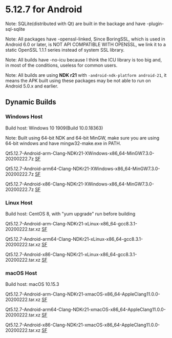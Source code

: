 # 5.12.7 for Android

Note: SQLite(distributed with Qt) are built in the backage and have -plugin-sql-sqlite

Note: All packages have -openssl-linked, Since BoringSSL, which is used in Android 6.0 or later, is NOT API COMPATIBLE WITH OPENSSL, we link it to a static OpenSSL 1.1.1 series instead of system SSL library.

Note: All builds have -no-icu because I think the ICU library is too big and, in most of the conditions, useless for common users.

Note: All builds are using __NDK r21__ with `-android-ndk-platform android-21`, it means the APK built using these packages may be not able to run on Android 5.0.x and earlier.

## Dynamic Builds

### Windows Host

Build host: Windows 10 1909(Build 10.0.18363)

Note: Built using 64-bit NDK and 64-bit MinGW, make sure you are using 64-bit windows and have mingw32-make.exe in PATH.

Qt5.12.7-Android-arm-Clang-NDKr21-XWindows-x86_64-MinGW7.3.0-20200222.7z [SF](https://sourceforge.net/projects/fsu0413-qtbuilds/files/Qt5.12/Android/Windows-x86_64-hosted/Qt5.12.7-Android-arm-Clang-NDKr21-XWindows-x86_64-MinGW7.3.0-20200222.7z)

Qt5.12.7-Android-arm64-Clang-NDKr21-XWindows-x86_64-MinGW7.3.0-20200222.7z [SF](https://sourceforge.net/projects/fsu0413-qtbuilds/files/Qt5.12/Android/Windows-x86_64-hosted/Qt5.12.7-Android-arm64-Clang-NDKr21-XWindows-x86_64-MinGW7.3.0-20200222.7z)

Qt5.12.7-Android-x86-Clang-NDKr21-XWindows-x86_64-MinGW7.3.0-20200222.7z [SF](https://sourceforge.net/projects/fsu0413-qtbuilds/files/Qt5.12/Android/Windows-x86_64-hosted/Qt5.12.7-Android-x86-Clang-NDKr21-XWindows-x86_64-MinGW7.3.0-20200222.7z)

### Linux Host

Build host: CentOS 8, with "yum upgrade" run before building

Qt5.12.7-Android-arm-Clang-NDKr21-xLinux-x86_64-gcc8.3.1-20200222.tar.xz [SF](https://sourceforge.net/projects/fsu0413-qtbuilds/files/Qt5.12/Android/Linux-x86_64-hosted/Qt5.12.7-Android-arm-Clang-NDKr21-xLinux-x86_64-gcc8.3.1-20200222.tar.xz)

Qt5.12.7-Android-arm64-Clang-NDKr21-xLinux-x86_64-gcc8.3.1-20200222.tar.xz [SF](https://sourceforge.net/projects/fsu0413-qtbuilds/files/Qt5.12/Android/Linux-x86_64-hosted/Qt5.12.7-Android-arm64-Clang-NDKr21-xLinux-x86_64-gcc8.3.1-20200222.tar.xz)

Qt5.12.7-Android-x86-Clang-NDKr21-xLinux-x86_64-gcc8.3.1-20200222.tar.xz [SF](https://sourceforge.net/projects/fsu0413-qtbuilds/files/Qt5.12/Android/Linux-x86_64-hosted/Qt5.12.7-Android-x86-Clang-NDKr21-xLinux-x86_64-gcc8.3.1-20200222.tar.xz)

### macOS Host

Build host: macOS 10.15.3

Qt5.12.7-Android-arm-Clang-NDKr21-xmacOS-x86_64-AppleClang11.0.0-20200222.tar.xz [SF](https://sourceforge.net/projects/fsu0413-qtbuilds/files/Qt5.12/Android/macOS-x86_64-hosted/Qt5.12.7-Android-arm-Clang-NDKr21-xmacOS-x86_64-AppleClang11.0.0-20200222.tar.xz)

Qt5.12.7-Android-arm64-Clang-NDKr21-xmacOS-x86_64-AppleClang11.0.0-20200222.tar.xz [SF](https://sourceforge.net/projects/fsu0413-qtbuilds/files/Qt5.12/Android/macOS-x86_64-hosted/Qt5.12.7-Android-arm64-Clang-NDKr21-xmacOS-x86_64-AppleClang11.0.0-20200222.tar.xz)

Qt5.12.7-Android-x86-Clang-NDKr21-xmacOS-x86_64-AppleClang11.0.0-20200222.tar.xz [SF](https://sourceforge.net/projects/fsu0413-qtbuilds/files/Qt5.12/Android/macOS-x86_64-hosted/Qt5.12.7-Android-x86-Clang-NDKr21-xmacOS-x86_64-AppleClang11.0.0-20200222.tar.xz)

